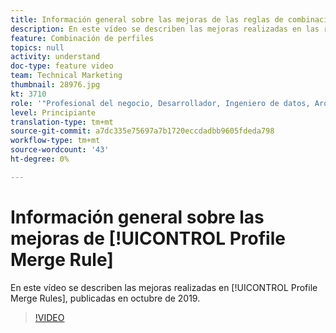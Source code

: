 ```yaml
---
title: Información general sobre las mejoras de las reglas de combinación de perfiles
description: En este vídeo se describen las mejoras realizadas en las reglas de combinación de perfiles, publicadas en octubre de 2019.
feature: Combinación de perfiles
topics: null
activity: understand
doc-type: feature video
team: Technical Marketing
thumbnail: 28976.jpg
kt: 3710
role: '"Profesional del negocio, Desarrollador, Ingeniero de datos, Arquitecto, Arquitecto de datos, Administrador, Líder"'
level: Principiante
translation-type: tm+mt
source-git-commit: a7dc335e75697a7b1720eccdadbb9605fdeda798
workflow-type: tm+mt
source-wordcount: '43'
ht-degree: 0%

---
```



# Información general sobre las mejoras de [!UICONTROL Profile Merge Rule]

En este vídeo se describen las mejoras realizadas en [!UICONTROL Profile Merge Rules], publicadas en octubre de 2019.

>[!VIDEO](https://video.tv.adobe.com/v/28976/?quality=12)
